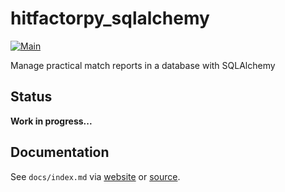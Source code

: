 # hitfactorpy_sqlalchemy

[![Main](https://github.com/cahna/hitfactorpy-sqlalchemy/actions/workflows/main.yaml/badge.svg)](https://github.com/cahna/hitfactorpy-sqlalchemy/actions/workflows/main.yaml)

Manage practical match reports in a database with SQLAlchemy

## Status

**Work in progress...**

## Documentation

See `docs/index.md` via [website](https://cahna.github.io/hitfactorpy-sqlalchemy/) or [source](https://github.com/cahna/hitfactorpy-sqlalchemy/blob/main/docs/index.md).
